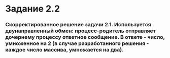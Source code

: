 # Задание 2.2

### Скорректированное решение задачи 2.1. Используется двунаправленный обмен: процесс-родитель отправляет дочернему процессу ответное сообщение. В ответе - число, умноженное на 2 (в случае разработанного решения - каждое число массива, умножается на два).